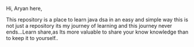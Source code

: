 Hi, Aryan here,

This repository is a place to learn java dsa in an easy and simple way this is not just a repository its my journey of learning 
and this journey never ends...Learn share,as Its more valuable to share your know  knowledge than to keep it to yourself..
